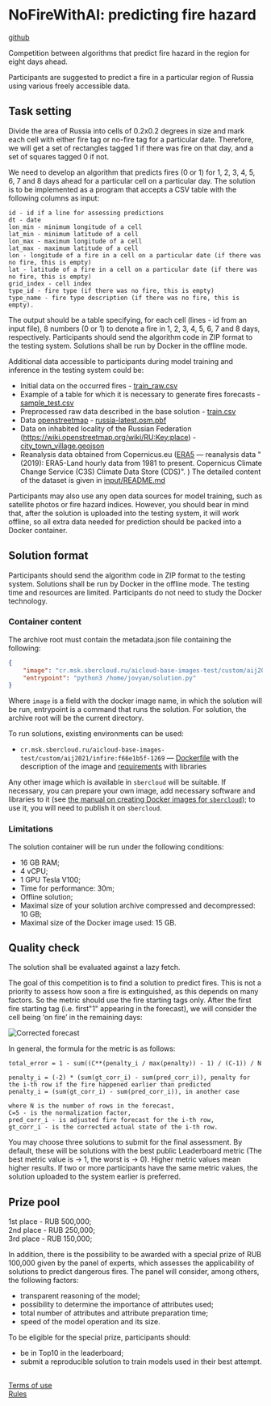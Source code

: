 NoFireWithAI: predicting fire hazard
=================================
[github](https://github.com/sberbank-ai/no_fire_with_ai_aij2021/blob/main/readme_en.md)

Competition between algorithms that predict fire hazard in the region for eight days ahead. 

Participants are suggested to predict a fire in a particular region of Russia using various freely accessible data.

## Task setting

Divide the area of Russia into cells of 0.2x0.2 degrees in size and mark each cell with either fire tag or no-fire tag for a particular date. Therefore, we will get a set of rectangles tagged 1 if there was fire on that day, and a set of squares tagged 0 if not.

We need to develop an algorithm that predicts fires (0 or 1) for 1, 2, 3, 4, 5, 6, 7 and 8 days ahead for a particular cell on a particular day. The solution is to be implemented as a program that accepts a CSV table with the following columns as input:  
```
id - id if a line for assessing predictions
dt - date  
lon_min - minimum longitude of a cell  
lat_min - minimum latitude of a cell  
lon_max - maximum longitude of a cell  
lat_max - maximum latitude of a cell 
lon - longitude of a fire in a cell on a particular date (if there was no fire, this is empty)  
lat - latitude of a fire in a cell on a particular date (if there was no fire, this is empty)  
grid_index - cell index
type_id - fire type (if there was no fire, this is empty)  
type_name - fire type description (if there was no fire, this is empty).  
```

The output should be a table specifying, for each cell (lines - id  from an input file), 8 numbers (0 or 1) to denote a fire in 1, 2, 3, 4, 5, 6, 7 and 8 days, respectively. Participants should send the algorithm code in ZIP format to the testing system. Solutions shall be run by Docker in the offline mode.

Additional data accessible to participants during model training and inference in the testing system could be:


- Initial data on the occurred fires - [train_raw.csv](https://dsworks.s3pd01.sbercloud.ru/aij2021/NoFireWithAI/train_raw.csv)  
- Example of a table for which it is necessary to generate fires forecasts - [sample_test.csv](https://dsworks.s3pd01.sbercloud.ru/aij2021/NoFireWithAI/sample_test.csv)  
- Preprocessed raw data described in the base solution - [train.csv](https://dsworks.s3pd01.sbercloud.ru/aij2021/NoFireWithAI/train.csv)  
- Data [openstreetmap](https://www.openstreetmap.org)  - [russia-latest.osm.pbf](https://dsworks.s3pd01.sbercloud.ru/aij2021/NoFireWithAI/russia-latest.osm.pbf)
- Data on inhabited locality of the Russian Federation (https://wiki.openstreetmap.org/wiki/RU:Key:place) - [city_town_village.geojson](https://dsworks.s3pd01.sbercloud.ru/aij2021/NoFireWithAI/city_town_village.geojson)  
- Reanalysis data obtained from Copernicus.eu ([ERA5](https://cds.climate.copernicus.eu/cdsapp#!/dataset/reanalysis-era5-land)  — reanalysis data "(2019): ERA5-Land hourly data from 1981 to present. Copernicus Climate Change Service (C3S) Climate Data Store (CDS)". ) The detailed content of the dataset is given in [input/README.md](https://github.com/sberbank-ai/no_fire_with_ai_aij2021/blob/main/input/README.md)  


Participants may also use any open data sources for model training, such as satellite photos or fire hazard indices. However, you should bear in mind that, after the solution is uploaded into the testing system, it will work offline, so all extra data needed for prediction should be packed into a Docker container.


## Solution format

Participants should send the algorithm code in ZIP format to the testing system. Solutions shall be run by Docker in the offline mode. The testing time and resources are limited. Participants do not need to study the Docker technology.

### Container content

The archive root must contain the metadata.json file containing the following:
```json
{
    "image": "cr.msk.sbercloud.ru/aicloud-base-images-test/custom/aij2021/infire:f66e1b5f-1269",
    "entrypoint": "python3 /home/jovyan/solution.py"
}
```

Where `image` is a field with the docker image name, in which the solution will be run, entrypoint is a command that runs the solution. For solution, the archive root will be the current directory. 

To run solutions, existing environments can be used:

- `cr.msk.sbercloud.ru/aicloud-base-images-test/custom/aij2021/infire:f66e1b5f-1269` — [Dockerfile](https://github.com/sberbank-ai/no_fire_with_ai_aij2021/blob/main/Dockerfile) with the description of the image and [requirements](https://github.com/sberbank-ai/no_fire_with_ai_aij2021/blob/main/requirements.txt) with libraries

Any other image which is available in `sbercloud` will be suitable. If necessary, you can prepare your own image, add necessary software and libraries to it (see [the manual on creating Docker images for `sbercloud`](https://github.com/sberbank-ai/no_fire_with_ai_aij2021/blob/main/sbercloud_instruction.md)); to use it, you will need to publish it on `sbercloud`.

### Limitations

The solution container will be run under the following conditions:

- 16 GB RAM;
- 4 vCPU;
- 1 GPU Tesla V100;
- Time for performance: 30m;
- Offline solution;
- Maximal size of your solution archive compressed and decompressed: 10 GB;
- Maximal size of the Docker image used: 15 GB.

## Quality check


The solution shall be evaluated against a lazy fetch.  

The goal of this competition is to find a solution to predict fires. This is not a priority to assess how soon a fire is extinguished, as this depends on many factors. So the metric should use the fire starting tags only. After the first fire starting tag (i.e. first"1" appearing in the forecast), we will consider the cell being ‘on fire’ in the remaining days:  

![Corrected forecast](https://raw.githubusercontent.com/sberbank-ai/no_fire_with_ai_aij2021/main/input/burned_cells.png)



In general, the formula for the metric is as follows:
```
total_error = 1 - sum((C**(penalty_i / max(penalty)) - 1) / (C-1)) / N

penalty_i = (-2) * (sum(gt_corr_i) - sum(pred_corr_i)), penalty for the i-th row if the fire happened earlier than predicted
penalty_i = (sum(gt_corr_i) - sum(pred_corr_i)), in another case

where N is the number of rows in the forecast,
С=5 - is the normalization factor, 
pred_corr_i - is adjusted fire forecast for the i-th row,
gt_corr_i - is the corrected actual state of the i-th row.
```

You may choose three solutions to submit for the final assessment. By default, these will be solutions with the best public Leaderboard metric (The best metric value is → 1, the worst is → 0). Higher metric values mean higher results. If two or more participants have the same metric values, the solution uploaded to the system earlier is preferred.

## Prize pool

1st place - RUB 500,000;  
2nd place - RUB 250,000;  
3rd place - RUB 150,000;  

In addition, there is the possibility to be awarded with a special prize of RUB 100,000 given by the panel of experts, which assesses the applicability of solutions to predict dangerous fires. The panel will consider, among others, the following factors:

- transparent reasoning of the model;
- possibility to determine the importance of attributes used;
- total number of attributes and attribute preparation time;
- speed of the model operation and its size.

To be eligible for the special prize, participants should:
- be in Top10 in the leaderboard;
- submit a reproducible solution to train models used in their best attempt.


##
[Terms of use](https://api.dsworks.ru/dsworks-transfer/api/v1/public/file/terms_of_use_en.pdf/download)  
[Rules](https://api.dsworks.ru/dsworks-transfer/api/v1/public/file/rules_en.pdf/download)
